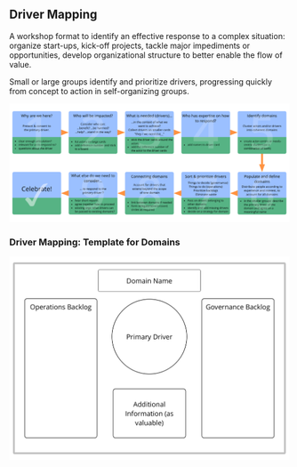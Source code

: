 ## Driver Mapping

A workshop format to identify an effective response to a complex situation: organize start-ups, kick-off projects, tackle major impediments or opportunities, develop organizational structure to better enable the flow of value.

Small or large groups identify and prioritize drivers, progressing quickly from concept to action in self-organizing groups.

![inline,fit](img/facilitation-guides/driver-mapping-fg-print.png)

### Driver Mapping: Template for Domains 

![inline,fit](img/templates/domain-template.png)
